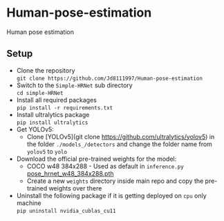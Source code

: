 # Human-pose-estimation
Human pose estimation

## Setup

- Clone the repository                                     
  ``git clone https://github.com/Jd8111997/Human-pose-estimation``                    
- Switch to the `Simple-HRNet` sub directory                            
  ``cd simple-HRNet``                     
- Install all required packages                                    
  ``pip install -r requirements.txt``                   
- Install ultralytics package                                           
  ``pip install ultralytics``                      
- Get YOLOv5:                                              
    - Clone [YOLOv5](git clone https://github.com/ultralytics/yolov5)
in the folder ``./models_/detectors`` and change the folder name from ``yolov5`` to ``yolo``                      
- Download the official pre-trained weights for the model:                     
    - COCO w48 384x288 - Used as default in `inference.py`
      [pose_hrnet_w48_384x288.pth](https://drive.google.com/open?id=1UoJhTtjHNByZSm96W3yFTfU5upJnsKiS)                                     
    - Create a new `weights` directory inside main repo and copy the pre-trained weights over there                               
- Uninstall the following package if it is getting deployed on `cpu` only machine                     
  ``pip uninstall nvidia_cublas_cu11  ``                  


   
